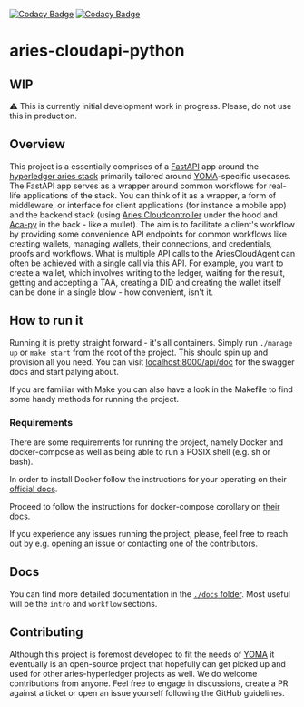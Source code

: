 [![Codacy Badge](https://app.codacy.com/project/badge/Grade/ceca5ac566f74a3a8bfb3095074117ad)](https://www.codacy.com/gh/didx-xyz/aries-cloudapi-python/dashboard?utm_source=github.com&utm_medium=referral&utm_content=didx-xyz/aries-cloudapi-python&utm_campaign=Badge_Grade)
[![Codacy Badge](https://app.codacy.com/project/badge/Coverage/ceca5ac566f74a3a8bfb3095074117ad)](https://www.codacy.com/gh/didx-xyz/aries-cloudapi-python/dashboard?utm_source=github.com&utm_medium=referral&utm_content=didx-xyz/aries-cloudapi-python&utm_campaign=Badge_Coverage)

# aries-cloudapi-python

## WIP

:warning: This is currently initial development work in progress. Please, do not use this in production.

## Overview

This project is a essentially comprises of a [FastAPI](fastapi.tiangolo.com/) app around the [hyperledger aries stack](https://github.com/hyperledger/) primarily tailored around [YOMA](yoma.africa)-specific usecases. The FastAPI app serves as a wrapper around common workflows for real-life applications of the stack. You can think of it as a wrapper, a form of middleware, or interface for client applications (for instance a mobile app) and the backend stack (using [Aries Cloudcontroller](https://github.com/didx-xyz/aries-cloudcontroller-python) under the hood and [Aca-py](https://github.com/hyperledger/aries-cloudagent-python) in the back - like a mullet). The aim is to facilitate a client's workflow by providing some convenience API endpoints for common workflows like creating wallets, managing wallets, their connections, and credentials, proofs and workflows. What is multiple API calls to the AriesCloudAgent can often be achieved with a single call via this API. For example, you want to create a wallet, which involves writing to the ledger, waiting for the result, getting and accepting a TAA, creating a DID and creating the wallet itself can be done in a single blow - how convenient, isn't it.

## How to run it

Running it is pretty straight forward - it's all containers. Simply run `./manage up` or `make start` from the root of the project. This should spin up and provision all you need. You can visit [localhost:8000/api/doc](localhost:8000/api/doc) for the swagger docs and start palying about.

If you are familiar with Make you can also have a look in the Makefile to find some handy methods for running the project.

### Requirements

There are some requirements for running the project, namely Docker and docker-compose as well as being able to run a POSIX shell (e.g. sh or bash).

In order to install Docker follow the instructions for your operating on their [official docs](https://docs.docker.com/engine/install/).

Proceed to follow the instructions for docker-compose corollary on [their docs](https://docs.docker.com/compose/install/).

If you experience any issues running the project, please, feel free to reach out by e.g. opening an issue or contacting one of the contributors.

## Docs

You can find more detailed documentation in the [`./docs` folder](https://github.com/didx-xyz/aries-cloudapi-python/tree/development/docs). Most useful will be the `intro` and `workflow` sections.

## Contributing

Although this project is foremost developed to fit the needs of [YOMA](yoma.africa) it eventually is an open-source project that hopefully can get picked up and used for other aries-hyperledger projects as well. We do welcome contributions from anyone. Feel free to engage in discussions, create a PR against a ticket or open an issue yourself following the GitHub guidelines.
